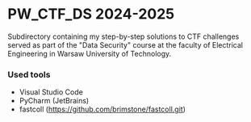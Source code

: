 # PW_CTF_DS 2024-2025
Subdirectory containing my step-by-step solutions to CTF challenges served as part of the "Data Security" course at the faculty of Electrical Engineering in Warsaw University of Technology.

### Used tools
* Visual Studio Code
* PyCharm (JetBrains)
* fastcoll (https://github.com/brimstone/fastcoll.git)